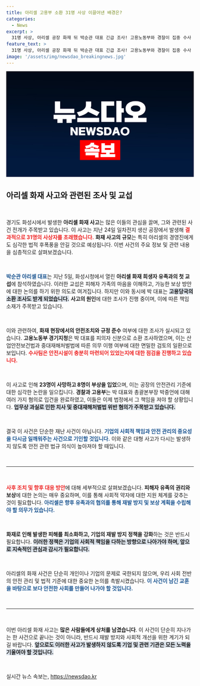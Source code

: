 ```yaml
---
title: 아리셀 고용부 소환 31명 사상 이끌어낸 배경은?
categories:
  - News
excerpt: >
  31명 사상, 아리셀 공장 화재 뒤 박순관 대표 긴급 조사! 고용노동부와 경찰이 집중 수사 중인 이번 사건의 배경과 향후 과제를 파헤친다. 클릭하고 사건의 전말을 함께 알아보세요!
feature_text: >
  31명 사상, 아리셀 공장 화재 뒤 박순관 대표 긴급 조사! 고용노동부와 경찰이 집중 수사 중인 이번 사건의 배경과 향후 과제를 파헤친다. 클릭하고 사건의 전말을 함께 알아보세요!
image: '/assets/img/newsdao_breakingnews.jpg'
---
```


<p><img src="/assets/img/newsdao_breakingnews.jpg" alt="koreaapp 속보" /></p>

<h2 data-ke-size="size26">아리셀 화재 사고와 관련된 조사 및 교섭</h2>

<p data-ke-size="size16">&nbsp;</p>

<p>경기도 화성시에서 발생한 <strong>아리셀 화재 사고</strong>는 많은 이들의 관심을 끌며, 그와 관련된 사건 전개가 주목받고 있습니다. 이 사고는 지난 24일 일차전지 생산 공장에서 발생해 <b><span style="color: #ee2323;">결과적으로 31명의 사상자를 초래했습니다.</span></b> <strong>화재 사고의 규모</strong>는 특히 아리셀의 경영진에게도 심각한 법적 후폭풍을 안길 것으로 예상됩니다. 이번 사건의 주요 정보 및 관련 내용을 심층적으로 살펴보겠습니다.</p>

<p data-ke-size="size16">&nbsp;</p>

<p><b><span style="color: #1a5490;">박순관 아리셀 대표</span></b>는 지난 5일, 화성시청에서 열린 <strong>아리셀 화재 희생자 유족과의 첫 교섭</strong>에 참석하였습니다. 이러한 교섭은 피해자 가족의 마음을 이해하고, 가능한 보상 방안에 대한 논의를 하기 위한 의도로 여겨집니다. 하지만 이와 동시에 박 대표는 <b><span style="background-color: #21538527;">고용당국의 소환 조사도 받게 되었습니다.</span></b> <strong>사고의 원인</strong>에 대한 조사가 진행 중이며, 이에 따른 책임 소재가 주목받고 있습니다.</p>

<p data-ke-size="size16">&nbsp;</p>

<p>이와 관련하여, <strong>화재 현장에서의 안전조치와 규정 준수</strong> 여부에 대한 조사가 실시되고 있습니다. <strong>고용노동부 경기지청</strong>은 박 대표를 피의자 신분으로 소환 조사하였으며, 이는 산업안전보건법과 중대재해처벌법에 따른 의무 이행 여부에 대한 면밀한 검토의 일환으로 보입니다. <b><span style="color: #ee2323;">수사팀은 안전시설이 충분히 마련되어 있었는지에 대한 점검을 진행하고 있습니다.</span></b></p>

<p data-ke-size="size16">&nbsp;</p>

<p>이 사고로 인해 <strong>23명이 사망하고 8명이 부상을 입었</strong>으며, 이는 공장의 안전관리 기준에 대한 심각한 논란을 일으킵니다. <strong>경찰과 고용부</strong>는 박 대표와 총괄본부장 박중언에 대해 여러 가지 혐의로 입건을 완료하였고, 이들은 이제 법정에서 그 책임을 져야 할 상황입니다. <b><span style="background-color: #21538527;">업무상 과실로 인한 치사 및 중대재해처벌법 위반 혐의가 주목받고 있습니다.</span></b></p>

<p data-ke-size="size16">&nbsp;</p>

<p>결국 이 사건은 단순한 재난 사건이 아닙니다. <b><span style="color: #1a5490;">기업의 사회적 책임과 안전 관리의 중요성을 다시금 일깨워주는 사건으로 기인할 것입니다.</span></b> 이와 같은 대형 사고가 다시는 발생하지 않도록 안전 관련 법규 의식이 높아져야 할 때입니다.</p>

<p data-ke-size="size16">&nbsp;</p>

<hr />

<p data-ke-size="size16">&nbsp;</p>

<p><b><span style="color: #ee2323;">사후 조치 및 향후 대응 방안</span></b>에 대해 세부적으로 살펴보겠습니다. <strong>피해자 유족의 권리와 보상</strong>에 대한 논의는 매우 중요하며, 이를 통해 사회적 약자에 대한 지원 체계를 갖추는 것이 필요합니다. <b><span style="color: #1a5490;">아리셀은 향후 유족과의 협의를 통해 재발 방지 및 보상 계획을 수립해야 할 의무가 있습니다.</span></b> </p>

<p data-ke-size="size16">&nbsp;</p>

<p><strong>화재로 인해 발생한 피해를 최소화하고, 기업의 재발 방지 정책을 강화</strong>하는 것은 반드시 필요합니다. <b><span style="background-color: #21538527;">이러한 정책은 기업의 사회적 책임을 다하는 방향으로 나아가야 하며, 앞으로 지속적인 관심과 감시가 필요합니다.</span></b> </p>

<p data-ke-size="size16">&nbsp;</p>

<p>아리셀의 화재 사건은 단순히 개인이나 기업의 문제로 국한되지 않으며, 우리 사회 전반의 안전 관리 및 법적 기준에 대한 중요한 논의를 촉발시켰습니다. <b><span style="color: #1a5490;">이 사건이 남긴 교훈을 바탕으로 보다 안전한 사회를 만들어 나가야 할 것입니다.</span></b> </p>

<p data-ke-size="size16">&nbsp;</p>

<hr />

<p data-ke-size="size16">&nbsp;</p>

<p>이번 아리셀 화재 사고는 <strong>많은 사람들에게 상처를 남겼습니다</strong>. 이 사건이 단순히 지나가는 한 사건으로 끝나는 것이 아니라, 반드시 재발 방지와 사회적 개선을 위한 계기가 되길 바랍니다. <b><span style="background-color: #21538527;">앞으로도 이러한 사고가 발생하지 않도록 기업 및 관련 기관은 모든 노력을 기울여야 할 것입니다.</span></b> </p>

<p data-ke-size="size16">&nbsp;</p>
실시간 뉴스 속보는, <a href="https://newsdao.kr" rel="dofollow">https://newsdao.kr</a>


